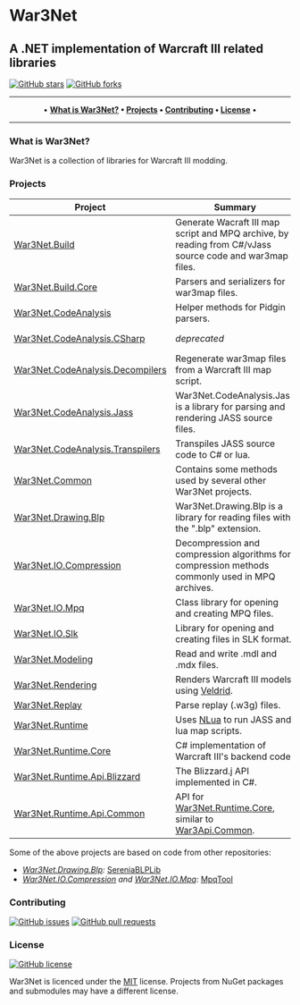 # War3Net
## A .NET implementation of Warcraft III related libraries

[![GitHub stars](https://img.shields.io/github/stars/Drake53/War3Net.svg)](https://github.com/Drake53/War3Net/stargazers)
[![GitHub forks](https://img.shields.io/github/forks/Drake53/War3Net.svg)](https://github.com/Drake53/War3Net/network/members)

---

<p align="center">
  •
  <b>
  <a href="#what-is-war3net">What is War3Net?</a> •
  <a href="#projects">Projects</a> •
  <a href="#contributing">Contributing</a> •
  <a href="#license">License</a>
  </b>
  •
</p>

---

### What is War3Net?

War3Net is a collection of libraries for Warcraft III modding.

### Projects

| Project                           | Summary                                                                                                   | NuGet                         |
| --------------------------------- | --------------------------------------------------------------------------------------------------------- | ----------------------------- |
| [War3Net.Build]                   | Generate Wacraft III map script and MPQ archive, by reading from C#/vJass source code and war3map files.  | [![VBuild]][PBuild]           |
| [War3Net.Build.Core]              | Parsers and serializers for war3map files.                                                                | [![VBuildCore]][PBuildCore]   |
| [War3Net.CodeAnalysis]            | Helper methods for Pidgin parsers.                                                                        | [![VCode]][PCode]             |
| [War3Net.CodeAnalysis.CSharp]     | *deprecated*                                                                                              | [![VCodeCSharp]][PCodeCSharp] |
| [War3Net.CodeAnalysis.Decompilers]| Regenerate war3map files from a Warcraft III map script.                                                  | [![VCodeDecomp]][PCodeDecomp] |
| [War3Net.CodeAnalysis.Jass]       | War3Net.CodeAnalysis.Jass is a library for parsing and rendering JASS source files.                       | [![VCodeJass]][PCodeJass]     |
| [War3Net.CodeAnalysis.Transpilers]| Transpiles JASS source code to C# or lua.                                                                 | [![VCodeTrans]][PCodeTrans]   |
| [War3Net.Common]                  | Contains some methods used by several other War3Net projects.                                             | [![VCommon]][PCommon]         |
| [War3Net.Drawing.Blp]             | War3Net.Drawing.Blp is a library for reading files with the ".blp" extension.                             | [![VBlp]][PBlp]               |
| [War3Net.IO.Compression]          | Decompression and compression algorithms for compression methods commonly used in MPQ archives.           | [![VCompress]][PCompress]     |
| [War3Net.IO.Mpq]                  | Class library for opening and creating MPQ files.                                                         | [![VMpq]][PMpq]               |
| [War3Net.IO.Slk]                  | Library for opening and creating files in SLK format.                                                     | [![VSlk]][PSlk]               |
| [War3Net.Modeling]                | Read and write .mdl and .mdx files.                                                                       | *Coming soon*                 |
| [War3Net.Rendering]               | Renders Warcraft III models using [Veldrid].                                                              | *Coming soon*                 |
| [War3Net.Replay]                  | Parse replay (.w3g) files.                                                                                | *Coming soon*                 |
| [War3Net.Runtime]                 | Uses [NLua] to run JASS and lua map scripts.                                                              | *Coming soon*                 |
| [War3Net.Runtime.Core]            | C# implementation of Warcraft III's backend code.                                                         | *Coming soon*                 |
| [War3Net.Runtime.Api.Blizzard]    | The Blizzard.j API implemented in C#.                                                                     | *Coming soon*                 |
| [War3Net.Runtime.Api.Common]      | API for [War3Net.Runtime.Core], similar to [War3Api.Common].                                              | *Coming soon*                 |

Some of the above projects are based on code from other repositories:
- *[War3Net.Drawing.Blp]:* [SereniaBLPLib](https://github.com/WoW-Tools/SereniaBLPLib)
- *[War3Net.IO.Compression] and [War3Net.IO.Mpq]:* [MpqTool](https://github.com/hazzik/MpqTool)

### Contributing

[![GitHub issues](https://img.shields.io/github/issues/Drake53/War3Net.svg)](https://github.com/Drake53/War3Net/issues)
[![GitHub pull requests](https://img.shields.io/github/issues-pr/Drake53/War3Net.svg)](https://github.com/Drake53/War3Net/pulls)

### License

[![GitHub license](https://img.shields.io/github/license/Drake53/War3Net.svg)](https://github.com/Drake53/War3Net/blob/master/LICENSE)

War3Net is licenced under the [MIT](LICENSE) license.
Projects from NuGet packages and submodules may have a different license.





[CSharpLua]: https://github.com/Drake53/CSharp.lua
[NLua]: https://github.com/NLua/NLua
[Veldrid]: https://github.com/mellinoe/veldrid
[War3Api.Blizzard]: https://github.com/Drake53/War3Api/tree/master/src/War3Api.Blizzard
[War3Api.Common]: https://github.com/Drake53/War3Api/tree/master/src/War3Api.Common

[War3Net.Build]: https://github.com/Drake53/War3Net/tree/master/src/War3Net.Build
[War3Net.Build.Core]: https://github.com/Drake53/War3Net/tree/master/src/War3Net.Build.Core
[War3Net.CodeAnalysis]: https://github.com/Drake53/War3Net/tree/master/src/War3Net.CodeAnalysis
[War3Net.CodeAnalysis.CSharp]: https://github.com/Drake53/War3Net/tree/master/src/War3Net.CodeAnalysis.CSharp
[War3Net.CodeAnalysis.Decompilers]: https://github.com/Drake53/War3Net/tree/master/src/War3Net.CodeAnalysis.Decompilers
[War3Net.CodeAnalysis.Jass]: https://github.com/Drake53/War3Net/tree/master/src/War3Net.CodeAnalysis.Jass
[War3Net.CodeAnalysis.Transpilers]: https://github.com/Drake53/War3Net/tree/master/src/War3Net.CodeAnalysis.Transpilers
[War3Net.Common]: https://github.com/Drake53/War3Net/tree/master/src/War3Net.Common
[War3Net.Drawing.Blp]: https://github.com/Drake53/War3Net/tree/master/src/War3Net.Drawing.Blp
[War3Net.IO.Compression]: https://github.com/Drake53/War3Net/tree/master/src/War3Net.IO.Compression
[War3Net.IO.Mpq]: https://github.com/Drake53/War3Net/tree/master/src/War3Net.IO.Mpq
[War3Net.IO.Slk]: https://github.com/Drake53/War3Net/tree/master/src/War3Net.IO.Slk
[War3Net.Modeling]: https://github.com/Drake53/War3Net/tree/master/src/War3Net.Modeling
[War3Net.Rendering]: https://github.com/Drake53/War3Net/tree/master/src/War3Net.Rendering
[War3Net.Replay]: https://github.com/Drake53/War3Net/tree/master/src/War3Net.Replay
[War3Net.Runtime]: https://github.com/Drake53/War3Net/tree/master/src/War3Net.Runtime
[War3Net.Runtime.Core]: https://github.com/Drake53/War3Net/tree/master/src/War3Net.Runtime.Core
[War3Net.Runtime.Api.Blizzard]: https://github.com/Drake53/War3Net/tree/master/src/War3Net.Runtime.Api.Blizzard
[War3Net.Runtime.Api.Common]: https://github.com/Drake53/War3Net/tree/master/src/War3Net.Runtime.Api.Common

[PBuild]: https://www.nuget.org/packages/War3Net.Build
[PBuildCore]: https://www.nuget.org/packages/War3Net.Build.Core
[PCode]: https://www.nuget.org/packages/War3Net.CodeAnalysis
[PCodeCSharp]: https://www.nuget.org/packages/War3Net.CodeAnalysis.CSharp 
[PCodeDecomp]: https://www.nuget.org/packages/War3Net.CodeAnalysis.Decompilers
[PCodeJass]: https://www.nuget.org/packages/War3Net.CodeAnalysis.Jass
[PCodeTrans]: https://www.nuget.org/packages/War3Net.CodeAnalysis.Transpilers
[PCommon]: https://www.nuget.org/packages/War3Net.Common
[PBlp]: https://www.nuget.org/packages/War3Net.Drawing.Blp
[PCompress]: https://www.nuget.org/packages/War3Net.IO.Compression
[PMpq]: https://www.nuget.org/packages/War3Net.IO.Mpq
[PSlk]: https://www.nuget.org/packages/War3Net.IO.Slk
[PModel]: https://www.nuget.org/packages/War3Net.Modeling
[PRender]: https://www.nuget.org/packages/War3Net.Rendering
[PReplay]: https://www.nuget.org/packages/War3Net.Replay
[PRuntime]: https://www.nuget.org/packages/War3Net.Runtime
[PRuntimeCore]: https://www.nuget.org/packages/War3Net.Runtime.Core
[PBlizzardApi]: https://www.nuget.org/packages/War3Net.Runtime.Api.Blizzard
[PCommonApi]: https://www.nuget.org/packages/War3Net.Runtime.Api.Common

[VBuild]: https://img.shields.io/nuget/v/War3Net.Build.svg
[VBuildCore]: https://img.shields.io/nuget/v/War3Net.Build.Core.svg
[VCode]: https://img.shields.io/nuget/v/War3Net.CodeAnalysis.svg 
[VCodeCSharp]: https://img.shields.io/nuget/v/War3Net.CodeAnalysis.CSharp.svg 
[VCodeDecomp]: https://img.shields.io/nuget/v/War3Net.CodeAnalysis.Decompilers.svg
[VCodeJass]: https://img.shields.io/nuget/v/War3Net.CodeAnalysis.Jass.svg
[VCodeTrans]: https://img.shields.io/nuget/v/War3Net.CodeAnalysis.Transpilers.svg
[VCommon]: https://img.shields.io/nuget/v/War3Net.Common.svg
[VBlp]: https://img.shields.io/nuget/v/War3Net.Drawing.Blp.svg
[VCompress]: https://img.shields.io/nuget/v/War3Net.IO.Compression.svg
[VMpq]: https://img.shields.io/nuget/v/War3Net.IO.Mpq.svg
[VSlk]: https://img.shields.io/nuget/v/War3Net.IO.Slk.svg
[VModel]: https://img.shields.io/nuget/v/War3Net.Modeling.svg
[VRender]: https://img.shields.io/nuget/v/War3Net.Rendering.svg
[VReplay]: https://img.shields.io/nuget/v/War3Net.Replay.svg
[VRuntime]: https://img.shields.io/nuget/v/War3Net.Runtime.svg
[VRuntimeCore]: https://img.shields.io/nuget/v/War3Net.Runtime.Core.svg
[VBlizzardApi]: https://img.shields.io/nuget/v/War3Net.Runtime.Api.Blizzard.svg
[VCommonApi]: https://img.shields.io/nuget/v/War3Net.Runtime.Api.Common.svg
